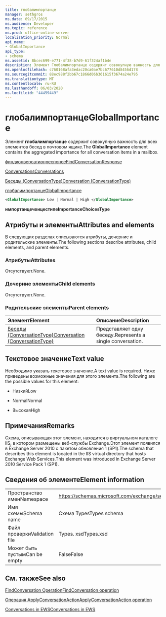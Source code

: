 ```yaml
---
title: глобалимпортанце
manager: sethgros
ms.date: 09/17/2015
ms.audience: Developer
ms.topic: reference
ms.prod: office-online-server
localization_priority: Normal
api_name:
- GlobalImportance
api_type:
- schema
ms.assetid: 8bcec699-e771-4f38-b7d9-61f324af1b4e
description: Элемент Глобалимпортанце содержит совокупную важность для всех элементов бесед в почтовом ящике.
ms.openlocfilehash: c760168afa3edac20ca0ae7bc677610d8456d178
ms.sourcegitcommit: 88ec988f2bb67c1866d06b361615f3674a24e795
ms.translationtype: MT
ms.contentlocale: ru-RU
ms.lasthandoff: 06/03/2020
ms.locfileid: "44459449"
---
```

# <a name="globalimportance"></a><span data-ttu-id="874c0-103">глобалимпортанце</span><span class="sxs-lookup"><span data-stu-id="874c0-103">GlobalImportance</span></span>

<span data-ttu-id="874c0-104">Элемент **глобалимпортанце** содержит совокупную важность для всех элементов бесед в почтовом ящике.</span><span class="sxs-lookup"><span data-stu-id="874c0-104">The **GlobalImportance** element contains the aggregated importance for all conversation items in a mailbox.</span></span> 
  
[<span data-ttu-id="874c0-105">финдконверсатионреспонсе</span><span class="sxs-lookup"><span data-stu-id="874c0-105">FindConversationResponse</span></span>](findconversationresponse.md)
  
[<span data-ttu-id="874c0-106">Conversations</span><span class="sxs-lookup"><span data-stu-id="874c0-106">Conversations</span></span>](conversations-ex15websvcsotherref.md)
  
[<span data-ttu-id="874c0-107">Беседы (ConversationType)</span><span class="sxs-lookup"><span data-stu-id="874c0-107">Conversation (ConversationType)</span></span>](conversation-conversationtype.md)
  
[<span data-ttu-id="874c0-108">глобалимпортанце</span><span class="sxs-lookup"><span data-stu-id="874c0-108">GlobalImportance</span></span>](globalimportance.md)
  
```XML
<GlobalImportance> Low | Normal | High </GlobalImportance>
```

 <span data-ttu-id="874c0-109">**импортанцечоицестипе**</span><span class="sxs-lookup"><span data-stu-id="874c0-109">**ImportanceChoicesType**</span></span>
## <a name="attributes-and-elements"></a><span data-ttu-id="874c0-110">Атрибуты и элементы</span><span class="sxs-lookup"><span data-stu-id="874c0-110">Attributes and elements</span></span>

<span data-ttu-id="874c0-111">В следующих разделах описываются атрибуты, дочерние и родительские элементы.</span><span class="sxs-lookup"><span data-stu-id="874c0-111">The following sections describe attributes, child elements, and parent elements.</span></span>
  
### <a name="attributes"></a><span data-ttu-id="874c0-112">Атрибуты</span><span class="sxs-lookup"><span data-stu-id="874c0-112">Attributes</span></span>

<span data-ttu-id="874c0-113">Отсутствуют.</span><span class="sxs-lookup"><span data-stu-id="874c0-113">None.</span></span>
  
### <a name="child-elements"></a><span data-ttu-id="874c0-114">Дочерние элементы</span><span class="sxs-lookup"><span data-stu-id="874c0-114">Child elements</span></span>

<span data-ttu-id="874c0-115">Отсутствуют.</span><span class="sxs-lookup"><span data-stu-id="874c0-115">None.</span></span>
  
### <a name="parent-elements"></a><span data-ttu-id="874c0-116">Родительские элементы</span><span class="sxs-lookup"><span data-stu-id="874c0-116">Parent elements</span></span>

|<span data-ttu-id="874c0-117">**Элемент**</span><span class="sxs-lookup"><span data-stu-id="874c0-117">**Element**</span></span>|<span data-ttu-id="874c0-118">**Описание**</span><span class="sxs-lookup"><span data-stu-id="874c0-118">**Description**</span></span>|
|:-----|:-----|
|[<span data-ttu-id="874c0-119">Беседы (ConversationType)</span><span class="sxs-lookup"><span data-stu-id="874c0-119">Conversation (ConversationType)</span></span>](conversation-conversationtype.md) <br/> |<span data-ttu-id="874c0-120">Представляет одну беседу.</span><span class="sxs-lookup"><span data-stu-id="874c0-120">Represents a single conversation.</span></span>  <br/> |
   
## <a name="text-value"></a><span data-ttu-id="874c0-121">Текстовое значение</span><span class="sxs-lookup"><span data-stu-id="874c0-121">Text value</span></span>

<span data-ttu-id="874c0-122">Необходимо указать текстовое значение.</span><span class="sxs-lookup"><span data-stu-id="874c0-122">A text value is required.</span></span> <span data-ttu-id="874c0-123">Ниже приведены возможные значения для этого элемента.</span><span class="sxs-lookup"><span data-stu-id="874c0-123">The following are the possible values for this element:</span></span>
  
- <span data-ttu-id="874c0-124">Низкий</span><span class="sxs-lookup"><span data-stu-id="874c0-124">Low</span></span>
    
- <span data-ttu-id="874c0-125">Normal</span><span class="sxs-lookup"><span data-stu-id="874c0-125">Normal</span></span>
    
- <span data-ttu-id="874c0-126">Высокая</span><span class="sxs-lookup"><span data-stu-id="874c0-126">High</span></span>
    
## <a name="remarks"></a><span data-ttu-id="874c0-127">Примечания</span><span class="sxs-lookup"><span data-stu-id="874c0-127">Remarks</span></span>

<span data-ttu-id="874c0-128">Схема, описывающая этот элемент, находится в виртуальном каталоге IIS, в котором размещены веб-службы Exchange.Этот элемент появился в Exchange Server 2010 с пакетом обновления 1 (SP1).</span><span class="sxs-lookup"><span data-stu-id="874c0-128">The schema that describes this element is located in the IIS virtual directory that hosts Exchange Web Services.This element was introduced in Exchange Server 2010 Service Pack 1 (SP1).</span></span>
  
## <a name="element-information"></a><span data-ttu-id="874c0-129">Сведения об элементе</span><span class="sxs-lookup"><span data-stu-id="874c0-129">Element information</span></span>

|||
|:-----|:-----|
|<span data-ttu-id="874c0-130">Пространство имен</span><span class="sxs-lookup"><span data-stu-id="874c0-130">Namespace</span></span>  <br/> |https://schemas.microsoft.com/exchange/services/2006/types  <br/> |
|<span data-ttu-id="874c0-131">Имя схемы</span><span class="sxs-lookup"><span data-stu-id="874c0-131">Schema name</span></span>  <br/> |<span data-ttu-id="874c0-132">Схема Types</span><span class="sxs-lookup"><span data-stu-id="874c0-132">Types schema</span></span>  <br/> |
|<span data-ttu-id="874c0-133">Файл проверки</span><span class="sxs-lookup"><span data-stu-id="874c0-133">Validation file</span></span>  <br/> |<span data-ttu-id="874c0-134">Types. xsd</span><span class="sxs-lookup"><span data-stu-id="874c0-134">Types.xsd</span></span>  <br/> |
|<span data-ttu-id="874c0-135">Может быть пустым</span><span class="sxs-lookup"><span data-stu-id="874c0-135">Can be empty</span></span>  <br/> |<span data-ttu-id="874c0-136">False</span><span class="sxs-lookup"><span data-stu-id="874c0-136">False</span></span>  <br/> |
   
## <a name="see-also"></a><span data-ttu-id="874c0-137">См. также</span><span class="sxs-lookup"><span data-stu-id="874c0-137">See also</span></span>



[<span data-ttu-id="874c0-138">FindConversation Operation</span><span class="sxs-lookup"><span data-stu-id="874c0-138">FindConversation operation</span></span>](findconversation-operation.md)
  
[<span data-ttu-id="874c0-139">Операция ApplyConversationAction</span><span class="sxs-lookup"><span data-stu-id="874c0-139">ApplyConversationAction operation</span></span>](applyconversationaction-operation.md)


[<span data-ttu-id="874c0-140">Conversations in EWS</span><span class="sxs-lookup"><span data-stu-id="874c0-140">Conversations in EWS</span></span>](https://msdn.microsoft.com/library/91e64629-db6c-4c94-9dcb-d386232e8467%28Office.15%29.aspx)

